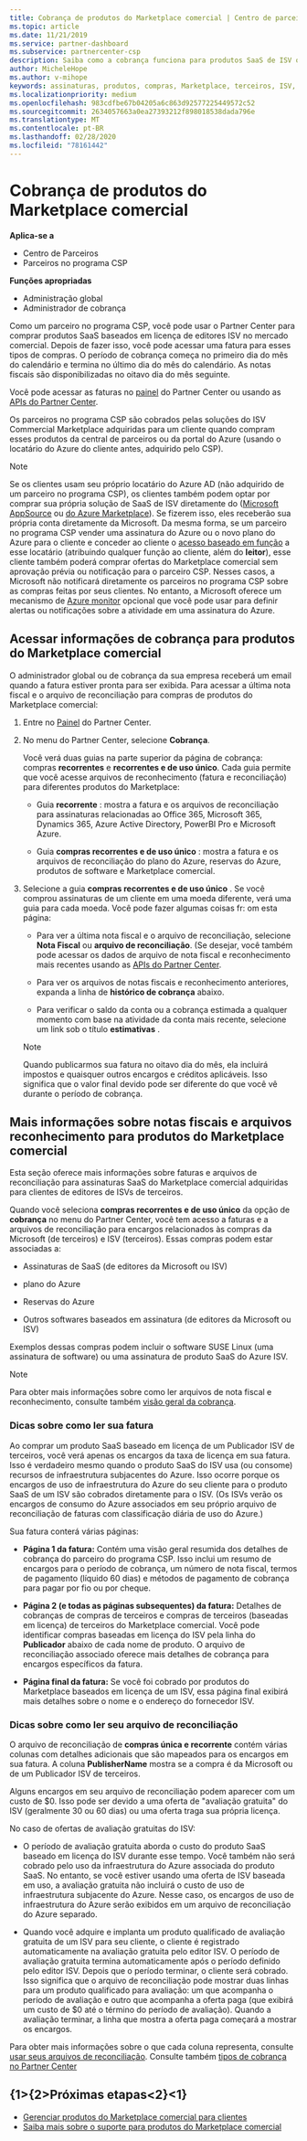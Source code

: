 ```yaml
---
title: Cobrança de produtos do Marketplace comercial | Centro de parceiros
ms.topic: article
ms.date: 11/21/2019
ms.service: partner-dashboard
ms.subservice: partnercenter-csp
description: Saiba como a cobrança funciona para produtos SaaS de ISV ou assinaturas adquiridas para clientes do Marketplace comercial no Partner Center.
author: MicheleHope
ms.author: v-mihope
keywords: assinaturas, produtos, compras, Marketplace, terceiros, ISV, cobrança, faturas, reconciliação, arquivo reconhecimento
ms.localizationpriority: medium
ms.openlocfilehash: 983cdfbe67b04205a6c863d92577225449572c52
ms.sourcegitcommit: 2634057663a0ea27393212f898018538dada796e
ms.translationtype: MT
ms.contentlocale: pt-BR
ms.lasthandoff: 02/28/2020
ms.locfileid: "78161442"
---
```

# <a name="billing-for-commercial-marketplace-products"></a>Cobrança de produtos do Marketplace comercial

**Aplica-se a**

- Centro de Parceiros
- Parceiros no programa CSP

**Funções apropriadas**

- Administração global
- Administrador de cobrança

Como um parceiro no programa CSP, você pode usar o Partner Center para comprar produtos SaaS baseados em licença de editores ISV no mercado comercial. Depois de fazer isso, você pode acessar uma fatura para esses tipos de compras. O período de cobrança começa no primeiro dia do mês do calendário e termina no último dia do mês do calendário. As notas fiscais são disponibilizadas no oitavo dia do mês seguinte.

Você pode acessar as faturas no [painel](https://partner.microsoft.com/dashboard/) do Partner Center ou usando as [APIs do Partner Center](https://docs.microsoft.com/partner-center/develop/).

Os parceiros no programa CSP são cobrados pelas soluções do ISV Commercial Marketplace adquiridas para um cliente quando compram esses produtos da central de parceiros ou da portal do Azure (usando o locatário do Azure do cliente antes, adquirido pelo CSP).

>[!NOTE]
>Se os clientes usam seu próprio locatário do Azure AD (não adquirido de um parceiro no programa CSP), os clientes também podem optar por comprar sua própria solução de SaaS de ISV diretamente do ([Microsoft AppSource](https://appsource.microsoft.com/) ou [do Azure Marketplace](https://azuremarketplace.microsoft.com/)). Se fizerem isso, eles receberão sua própria conta diretamente da Microsoft. Da mesma forma, se um parceiro no programa CSP vender uma assinatura do Azure ou o novo plano do Azure para o cliente e conceder ao cliente o [acesso baseado em função](https://docs.microsoft.com/azure/role-based-access-control/built-in-roles) a esse locatário (atribuindo qualquer função ao cliente, além do **leitor**), esse cliente também poderá comprar ofertas do Marketplace comercial sem aprovação prévia ou notificação para o parceiro CSP. Nesses casos, a Microsoft não notificará diretamente os parceiros no programa CSP sobre as compras feitas por seus clientes. No entanto, a Microsoft oferece um mecanismo de [Azure monitor](https://docs.microsoft.com/azure/azure-monitor/platform/alerts-activity-log) opcional que você pode usar para definir alertas ou notificações sobre a atividade em uma assinatura do Azure.

## <a name="access-billing-information-for-commercial-marketplace-products"></a>Acessar informações de cobrança para produtos do Marketplace comercial

O administrador global ou de cobrança da sua empresa receberá um email quando a fatura estiver pronta para ser exibida. Para acessar a última nota fiscal e o arquivo de reconciliação para compras de produtos do Marketplace comercial:

1. Entre no [Painel](https://partner.microsoft.com/dashboard/) do Partner Center.

2. No menu do Partner Center, selecione **Cobrança**. 

    Você verá duas guias na parte superior da página de cobrança: compras **recorrentes** e **recorrentes e de uso único**. Cada guia permite que você acesse arquivos de reconhecimento (fatura e reconciliação) para diferentes produtos do Marketplace:

    - Guia **recorrente** : mostra a fatura e os arquivos de reconciliação para assinaturas relacionadas ao Office 365, Microsoft 365, Dynamics 365, Azure Active Directory, PowerBI Pro e Microsoft Azure.

    - Guia **compras recorrentes e de uso único** : mostra a fatura e os arquivos de reconciliação do plano do Azure, reservas do Azure, produtos de software e Marketplace comercial.
  
3. Selecione a guia **compras recorrentes e de uso único** . Se você comprou assinaturas de um cliente em uma moeda diferente, verá uma guia para cada moeda. Você pode fazer algumas coisas fr: om esta página:

    - Para ver a última nota fiscal e o arquivo de reconciliação, selecione **Nota Fiscal** ou **arquivo de reconciliação**. (Se desejar, você também pode acessar os dados de arquivo de nota fiscal e reconhecimento mais recentes usando as [APIs do Partner Center](https://docs.microsoft.com/partner-center/develop/).

    - Para ver os arquivos de notas fiscais e reconhecimento anteriores, expanda a linha de **histórico de cobrança** abaixo.

    - Para verificar o saldo da conta ou a cobrança estimada a qualquer momento com base na atividade da conta mais recente, selecione um link sob o título **estimativas** .  

    >[!NOTE]
    > Quando publicarmos sua fatura no oitavo dia do mês, ela incluirá impostos e quaisquer outros encargos e créditos aplicáveis. Isso significa que o valor final devido pode ser diferente do que você vê durante o período de cobrança.

## <a name="more-about-invoices-and-recon-files-for-commercial-marketplace-products"></a>Mais informações sobre notas fiscais e arquivos reconhecimento para produtos do Marketplace comercial

Esta seção oferece mais informações sobre faturas e arquivos de reconciliação para assinaturas SaaS do Marketplace comercial adquiridas para clientes de editores de ISVs de terceiros.

Quando você seleciona **compras recorrentes e de uso único** da opção de **cobrança** no menu do Partner Center, você tem acesso a faturas e a arquivos de reconciliação para encargos relacionados às compras da Microsoft (de terceiros) e ISV (terceiros). Essas compras podem estar associadas a:

- Assinaturas de SaaS (de editores da Microsoft ou ISV)

- plano do Azure

- Reservas do Azure

- Outros softwares baseados em assinatura (de editores da Microsoft ou ISV)

Exemplos dessas compras podem incluir o software SUSE Linux (uma assinatura de software) ou uma assinatura de produto SaaS do Azure ISV.

>[!NOTE]
> Para obter mais informações sobre como ler arquivos de nota fiscal e reconhecimento, consulte também [visão geral da cobrança](billing.md).

### <a name="tips-on-reading-your-invoice"></a>Dicas sobre como ler sua fatura

Ao comprar um produto SaaS baseado em licença de um Publicador ISV de terceiros, você verá apenas os encargos da taxa de licença em sua fatura. Isso é verdadeiro mesmo quando o produto SaaS do ISV usa (ou consome) recursos de infraestrutura subjacentes do Azure. Isso ocorre porque os encargos de uso de infraestrutura do Azure do seu cliente para o produto SaaS de um ISV são cobrados diretamente para o ISV. (Os ISVs verão os encargos de consumo do Azure associados em seu próprio arquivo de reconciliação de faturas com classificação diária de uso do Azure.)

Sua fatura conterá várias páginas:

- **Página 1 da fatura:** Contém uma visão geral resumida dos detalhes de cobrança do parceiro do programa CSP. Isso inclui um resumo de encargos para o período de cobrança, um número de nota fiscal, termos de pagamento (líquido 60 dias) e métodos de pagamento de cobrança para pagar por fio ou por cheque.

- **Página 2 (e todas as páginas subsequentes) da fatura:** Detalhes de cobranças de compras de terceiros e compras de terceiros (baseadas em licença) de terceiros do Marketplace comercial. Você pode identificar compras baseadas em licença do ISV pela linha do **Publicador** abaixo de cada nome de produto. O arquivo de reconciliação associado oferece mais detalhes de cobrança para encargos específicos da fatura.

- **Página final da fatura:** Se você foi cobrado por produtos do Marketplace baseados em licença de um ISV, essa página final exibirá mais detalhes sobre o nome e o endereço do fornecedor ISV.

### <a name="tips-on-reading-your-reconciliation-file"></a>Dicas sobre como ler seu arquivo de reconciliação

O arquivo de reconciliação de **compras única e recorrente** contém várias colunas com detalhes adicionais que são mapeados para os encargos em sua fatura. A coluna **PublisherName** mostra se a compra é da Microsoft ou de um Publicador ISV de terceiros.

Alguns encargos em seu arquivo de reconciliação podem aparecer com um custo de $0. Isso pode ser devido a uma oferta de "avaliação gratuita" do ISV (geralmente 30 ou 60 dias) ou uma oferta traga sua própria licença.

No caso de ofertas de avaliação gratuitas do ISV:

- O período de avaliação gratuita aborda o custo do produto SaaS baseado em licença do ISV durante esse tempo. Você também não será cobrado pelo uso da infraestrutura do Azure associada do produto SaaS.  No entanto, se você estiver usando uma oferta de ISV baseada em uso, a avaliação gratuita não incluirá o custo de uso de infraestrutura subjacente do Azure. Nesse caso, os encargos de uso de infraestrutura do Azure serão exibidos em um arquivo de reconciliação do Azure separado.

- Quando você adquire e implanta um produto qualificado de avaliação gratuita de um ISV para seu cliente, o cliente é registrado automaticamente na avaliação gratuita pelo editor ISV. O período de avaliação gratuita termina automaticamente após o período definido pelo editor ISV. Depois que o período terminar, o cliente será cobrado. Isso significa que o arquivo de reconciliação pode mostrar duas linhas para um produto qualificado para avaliação: um que acompanha o período de avaliação e outro que acompanha a oferta paga (que exibirá um custo de $0 até o término do período de avaliação). Quando a avaliação terminar, a linha que mostra a oferta paga começará a mostrar os encargos. 

Para obter mais informações sobre o que cada coluna representa, consulte [usar seus arquivos de reconciliação](use-the-reconciliation-files.md). Consulte também [tipos de cobrança no Partner Center](billing-different-types.md)

## <a name="next-steps"></a>{1&gt;{2&gt;Próximas etapas&lt;2}&lt;1}

- [Gerenciar produtos do Marketplace comercial para clientes](csp-commercial-marketplace-manage.md)
- [Saiba mais sobre o suporte para produtos do Marketplace comercial](csp-commercial-marketplace-support.md)
